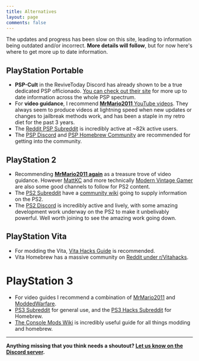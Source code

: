 ```yaml
---
title: Alternatives
layout: page
comments: false
---
```


The updates and progress has been slow on this site, leading to information being outdated and/or incorrect. **More details will follow**, but for now here's where to get more up to date information.

## PlayStation Portable

* **PSP-Cult** in the ReviveToday Discord has already shown to be a true dedicated PSP officionado. [You can check out their site](https://sites.google.com/view/psp-cult/cfw-hacking-guide) for more up to date information across the whole PSP spectrum.
* For **video guidance**, I recommend [**MrMario2011** YouTube videos](https://www.youtube.com/results?search_query=MrMario2011+psp). They always seem to produce videos at lightning speed when new updates or changes to jailbreak methods work, and has been a staple in my retro diet for the past 3 years.
* The [Reddit PSP Subreddit](https://www.reddit.com/r/PSP/) is incredibly active at ~82k active users.
* The [PSP Discord](https://discord.gg/sX2RuKTvgV) and [PSP Homebrew Community](https://discord.gg/bePrj9W) are recommended for getting into the community.

## PlayStation 2

* Recommending **[MrMario2011 again](https://www.youtube.com/results?search_query=MrMario2011+ps2)** as a treasure trove of video guidance. However [MattKC](https://www.youtube.com/results?search_query=mattkc+ps2) and more technically [Modern Vintage Gamer](https://www.youtube.com/results?search_query=mvg+ps2) are also some good channels to follow for PS2 content. 
* The [PS2 Subreddit](https://www.reddit.com/r/ps2/) have a [community wiki](https://consolemods.org/wiki/PS2:PS2_Mods_Wiki) going to supply information on the PS2.
* The [PS2 Discord](https://discord.gg/eFeKhCGDCK) is incredibly active and lively, with some amazing development work underway on the PS2 to make it unbelivably powerful. Well worth joining to see the amazing work going down.

## PlayStation Vita

* For modding the Vita, [Vita Hacks Guide](https://vita.hacks.guide/) is recommended. 
* Vita Homebrew has a massive community on [Reddit under r/Vitahacks](https://www.reddit.com/r/vitahacks/).

# PlayStation 3

* For video guides I recommend a combination of [MrMario2011](https://www.youtube.com/results?search_query=mrmario2011+ps3) and [ModdedWarfare](https://www.youtube.com/results?search_query=moddedwarfare+ps3).
* [PS3 Subreddit](https://www.reddit.com/r/PS3) for general use, and the [PS3 Hacks Subreddit](https://www.reddit.com/r/ps3homebrew/) for Homebrew.
* [The Console Mods Wiki](https://consolemods.org/wiki/PS3:PS3_Mods_Wiki) is incredibly useful guide for all things modding and homebrew.

---

**Anything missing that you think needs a shoutout? [Let us know on the Discord server](https://revive.today/discord).**
